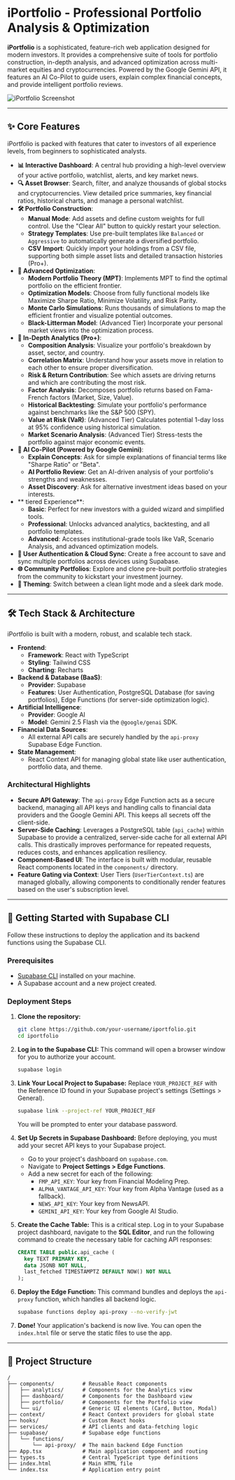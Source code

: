 # iPortfolio - Professional Portfolio Analysis & Optimization

**iPortfolio** is a sophisticated, feature-rich web application designed for modern investors. It provides a comprehensive suite of tools for portfolio construction, in-depth analysis, and advanced optimization across multi-market equities and cryptocurrencies. Powered by the Google Gemini API, it features an AI Co-Pilot to guide users, explain complex financial concepts, and provide intelligent portfolio reviews.

![iPortfolio Screenshot](https://storage.googleapis.com/proud-booth-3333/ipotfolio_dashboard.png)

---

## ✨ Core Features

iPortfolio is packed with features that cater to investors of all experience levels, from beginners to sophisticated analysts.

- **📊 Interactive Dashboard**: A central hub providing a high-level overview of your active portfolio, watchlist, alerts, and key market news.
- **🔍 Asset Browser**: Search, filter, and analyze thousands of global stocks and cryptocurrencies. View detailed price summaries, key financial ratios, historical charts, and manage a personal watchlist.
- **🛠️ Portfolio Construction**:
    - **Manual Mode**: Add assets and define custom weights for full control. Use the "Clear All" button to quickly restart your selection.
    - **Strategy Templates**: Use pre-built templates like `Balanced` or `Aggressive` to automatically generate a diversified portfolio.
    - **CSV Import**: Quickly import your holdings from a CSV file, supporting both simple asset lists and detailed transaction histories (Pro+).
- **🚀 Advanced Optimization**:
    - **Modern Portfolio Theory (MPT)**: Implements MPT to find the optimal portfolio on the efficient frontier.
    - **Optimization Models**: Choose from fully functional models like Maximize Sharpe Ratio, Minimize Volatility, and Risk Parity.
    - **Monte Carlo Simulations**: Runs thousands of simulations to map the efficient frontier and visualize potential outcomes.
    - **Black-Litterman Model**: (Advanced Tier) Incorporate your personal market views into the optimization process.
- **🔬 In-Depth Analytics (Pro+)**:
    - **Composition Analysis**: Visualize your portfolio's breakdown by asset, sector, and country.
    - **Correlation Matrix**: Understand how your assets move in relation to each other to ensure proper diversification.
    - **Risk & Return Contribution**: See which assets are driving returns and which are contributing the most risk.
    - **Factor Analysis**: Decomposes portfolio returns based on Fama-French factors (Market, Size, Value).
    - **Historical Backtesting**: Simulate your portfolio's performance against benchmarks like the S&P 500 (SPY).
    - **Value at Risk (VaR)**: (Advanced Tier) Calculates potential 1-day loss at 95% confidence using historical simulation.
    - **Market Scenario Analysis**: (Advanced Tier) Stress-tests the portfolio against major economic events.
- **🧠 AI Co-Pilot (Powered by Google Gemini)**:
    - **Explain Concepts**: Ask for simple explanations of financial terms like "Sharpe Ratio" or "Beta".
    - **AI Portfolio Review**: Get an AI-driven analysis of your portfolio's strengths and weaknesses.
    - **Asset Discovery**: Ask for alternative investment ideas based on your interests.
- ** tiered Experience**:
    - **Basic**: Perfect for new investors with a guided wizard and simplified tools.
    - **Professional**: Unlocks advanced analytics, backtesting, and all portfolio templates.
    - **Advanced**: Accesses institutional-grade tools like VaR, Scenario Analysis, and advanced optimization models.
- **🔐 User Authentication & Cloud Sync**: Create a free account to save and sync multiple portfolios across devices using Supabase.
- **🌐 Community Portfolios**: Explore and clone pre-built portfolio strategies from the community to kickstart your investment journey.
- **🎨 Theming**: Switch between a clean light mode and a sleek dark mode.

---

## 🛠️ Tech Stack & Architecture

iPortfolio is built with a modern, robust, and scalable tech stack.

- **Frontend**:
    - **Framework**: React with TypeScript
    - **Styling**: Tailwind CSS
    - **Charting**: Recharts
- **Backend & Database (BaaS)**:
    - **Provider**: Supabase
    - **Features**: User Authentication, PostgreSQL Database (for saving portfolios), Edge Functions (for server-side optimization logic).
- **Artificial Intelligence**:
    - **Provider**: Google AI
    - **Model**: Gemini 2.5 Flash via the `@google/genai` SDK.
- **Financial Data Sources**:
    - All external API calls are securely handled by the `api-proxy` Supabase Edge Function.
- **State Management**:
    - React Context API for managing global state like user authentication, portfolio data, and theme.

### Architectural Highlights

- **Secure API Gateway**: The `api-proxy` Edge Function acts as a secure backend, managing all API keys and handling calls to financial data providers and the Google Gemini API. This keeps all secrets off the client-side.
- **Server-Side Caching**: Leverages a PostgreSQL table (`api_cache`) within Supabase to provide a centralized, server-side cache for all external API calls. This drastically improves performance for repeated requests, reduces costs, and enhances application resiliency.
- **Component-Based UI**: The interface is built with modular, reusable React components located in the `components/` directory.
- **Feature Gating via Context**: User Tiers (`UserTierContext.ts`) are managed globally, allowing components to conditionally render features based on the user's subscription level.

---

## 🚀 Getting Started with Supabase CLI

Follow these instructions to deploy the application and its backend functions using the Supabase CLI.

### Prerequisites

- [Supabase CLI](https://supabase.com/docs/guides/cli) installed on your machine.
- A Supabase account and a new project created.

### Deployment Steps

1.  **Clone the repository:**
    ```bash
    git clone https://github.com/your-username/iportfolio.git
    cd iportfolio
    ```

2.  **Log in to the Supabase CLI:**
    This command will open a browser window for you to authorize your account.
    ```bash
    supabase login
    ```

3.  **Link Your Local Project to Supabase:**
    Replace `YOUR_PROJECT_REF` with the Reference ID found in your Supabase project's settings (Settings > General).
    ```bash
    supabase link --project-ref YOUR_PROJECT_REF
    ```
    You will be prompted to enter your database password.

4.  **Set Up Secrets in Supabase Dashboard:**
    Before deploying, you must add your secret API keys to your Supabase project.
    - Go to your project's dashboard on `supabase.com`.
    - Navigate to **Project Settings > Edge Functions**.
    - Add a new secret for each of the following:
        - `FMP_API_KEY`: Your key from Financial Modeling Prep.
        - `ALPHA_VANTAGE_API_KEY`: Your key from Alpha Vantage (used as a fallback).
        - `NEWS_API_KEY`: Your key from NewsAPI.
        - `GEMINI_API_KEY`: Your key from Google AI Studio.
        
5.  **Create the Cache Table:**
    This is a critical step. Log in to your Supabase project dashboard, navigate to the **SQL Editor**, and run the following command to create the necessary table for caching API responses:
    ```sql
    CREATE TABLE public.api_cache (
      key TEXT PRIMARY KEY,
      data JSONB NOT NULL,
      last_fetched TIMESTAMPTZ DEFAULT NOW() NOT NULL
    );
    ```

6.  **Deploy the Edge Function:**
    This command bundles and deploys the `api-proxy` function, which handles all backend logic.
    ```bash
    supabase functions deploy api-proxy --no-verify-jwt
    ```

7.  **Done!**
    Your application's backend is now live. You can open the `index.html` file or serve the static files to use the app.

---

## 📂 Project Structure

```
/
├── components/         # Reusable React components
│   ├── analytics/      # Components for the Analytics view
│   ├── dashboard/      # Components for the Dashboard view
│   ├── portfolio/      # Components for the Portfolio view
│   └── ui/             # Generic UI elements (Card, Button, Modal)
├── context/            # React Context providers for global state
├── hooks/              # Custom React hooks
├── services/           # API clients and data-fetching logic
├── supabase/           # Supabase edge functions
│   └── functions/
│       └── api-proxy/  # The main backend Edge Function
├── App.tsx             # Main application component and routing
├── types.ts            # Central TypeScript type definitions
├── index.html          # Main HTML file
└── index.tsx           # Application entry point
```